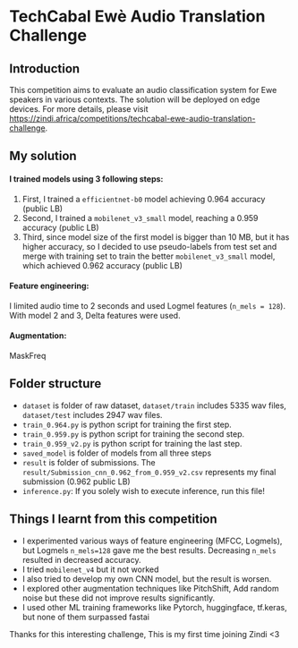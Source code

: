 # TechCabal Ewè Audio Translation Challenge

## Introduction
This competition aims to evaluate an audio classification system for Ewe speakers in various contexts. The solution will be deployed on edge devices.
For more details, please visit https://zindi.africa/competitions/techcabal-ewe-audio-translation-challenge.


## My solution
#### I trained models using 3 following steps:
1. First, I trained a `efficientnet-b0` model achieving 0.964 accuracy (public LB)
2. Second, I trained a `mobilenet_v3_small` model, reaching a 0.959 accuracy (public LB)
3. Third, since model size of the first model is bigger than 10 MB, but it has higher accuracy, so I decided to use pseudo-labels from test set and merge with training set to train the better `mobilenet_v3_small` model, which achieved 0.962 accuracy (public LB)

#### Feature engineering:
I limited audio time to 2 seconds and used Logmel features (`n_mels = 128`). With model 2 and 3, Delta features were used.

#### Augmentation:
MaskFreq

## Folder structure
- `dataset` is folder of raw dataset, `dataset/train` includes 5335 wav files, `dataset/test` includes 2947 wav files.
- `train_0.964.py` is python script for training the first step.
- `train_0.959.py` is python script for training the second step.
- `train_0.959_v2.py` is python script for training the last step.
- `saved_model` is folder of models from all three steps
- `result` is folder of submissions. The `result/Submission_cnn_0.962_from_0.959_v2.csv` represents my final submission (0.962 public LB)
- `inference.py`: If you solely wish to execute inference, run this file!


## Things I learnt from this competition
- I experimented various ways of feature engineering (MFCC, Logmels), but Logmels `n_mels=128` gave me the best results. Decreasing `n_mels` resulted in decreased accuracy.
- I tried `mobilenet_v4` but it not worked
- I also tried to develop my own CNN model, but the result is worsen.
- I explored other augmentation techniques like PitchShift, Add random noise but these did not improve results significantly.
- I used other ML training frameworks like Pytorch, huggingface, tf.keras, but none of them surpassed fastai

Thanks for this interesting challenge, This is my first time joining Zindi <3